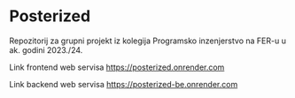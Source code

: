 # Posterized
Repozitorij za grupni projekt iz kolegija Programsko inzenjerstvo na FER-u u ak. godini 2023./24.

Link frontend web servisa 
https://posterized.onrender.com

Link backend web servisa
https://posterized-be.onrender.com
